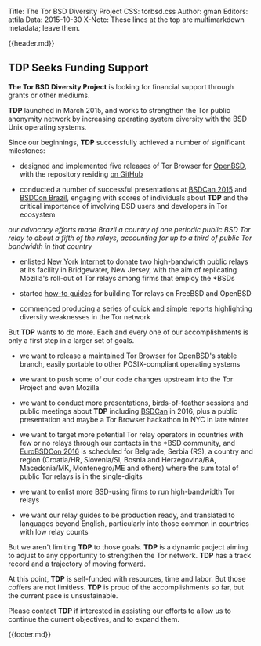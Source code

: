 Title: The Tor BSD Diversity Project
CSS: torbsd.css
Author: gman
Editors: attila
Data: 2015-10-30
X-Note: These lines at the top are multimarkdown metadata; leave them.


{{header.md}}

## TDP Seeks Funding Support ##

__The Tor BSD Diversity Project__ is looking for financial support through grants or other mediums.

__TDP__ launched in March 2015, and works to strengthen the Tor public anonymity network by increasing operating system diversity with the BSD Unix operating systems.

Since our beginnings, __TDP__ successfully achieved a number of significant milestones:

* designed and implemented five releases of Tor Browser for [OpenBSD](http://www.openbsd.org), with the repository residing [on GitHub](https://github.com/torbsd)

* conducted a number of successful presentations at [BSDCan 2015](https://www.bsdcan.org/2015/) and [BSDCon Brazil](http://2015.bsdcon.com.br), engaging with scores of individuals about __TDP__ and the critical importance of involving BSD users and developers in Tor ecosystem

*our advocacy efforts made Brazil a country of one periodic public BSD Tor relay to about a fifth of the relays, accounting for up to a third of public Tor bandwidth in that country*

* enlisted [New York Internet](https://www.nyi.net) to donate two high-bandwidth public relays at its facility in Bridgewater, New Jersey, with the aim of replicating Mozilla's roll-out of Tor relays among firms that employ the *BSDs

* started [how-to guides](relay-guides.html) for building Tor relays on FreeBSD and OpenBSD

* commenced producing a series of [quick and simple reports](dirty-stats.html) highlighting diversity weaknesses in the Tor network

But __TDP__ wants to do more. Each and every one of our accomplishments is only a first step in a larger set of goals.

* we want to release a maintained Tor Browser for OpenBSD's stable branch, easily portable to other POSIX-compliant operating systems

* we want to push some of our code changes upstream into the Tor Project and even Mozilla

* we want to conduct more presentations, birds-of-feather sessions and public meetings about __TDP__ including [BSDCan](https://www.bsdcan.org/) in 2016, plus a public presentation and maybe a Tor Browser hackathon in NYC in late winter

* we want to target more potential Tor relay operators in countries with few or no relays through our contacts in the *BSD community, and [EuroBSDCon 2016](https://2016.eurobsdcon.org) is scheduled for Belgrade, Serbia (RS), a country and region (Croatia/HR, Slovenia/SI, Bosnia and Herzegovina/BA, Macedonia/MK, Montenegro/ME and others) where the sum total of public Tor relays is in the single-digits

* we want to enlist more BSD-using firms to run high-bandwidth Tor relays

* we want our relay guides to be production ready, and translated to languages beyond English, particularly into those common in countries with low relay counts

But we aren't limiting __TDP__ to those goals. __TDP__ is a dynamic project aiming to adjust to any opportunity to strengthen the Tor network. __TDP__ has a track record and a trajectory of moving forward.

At this point, __TDP__ is self-funded with resources, time and labor. But those coffers are not limitless. __TDP__ is proud of the accomplishments so far, but the current pace is unsustainable.

Please contact __TDP__ if interested in assisting our efforts to allow us to continue the current objectives, and to expand them.

{{footer.md}}
